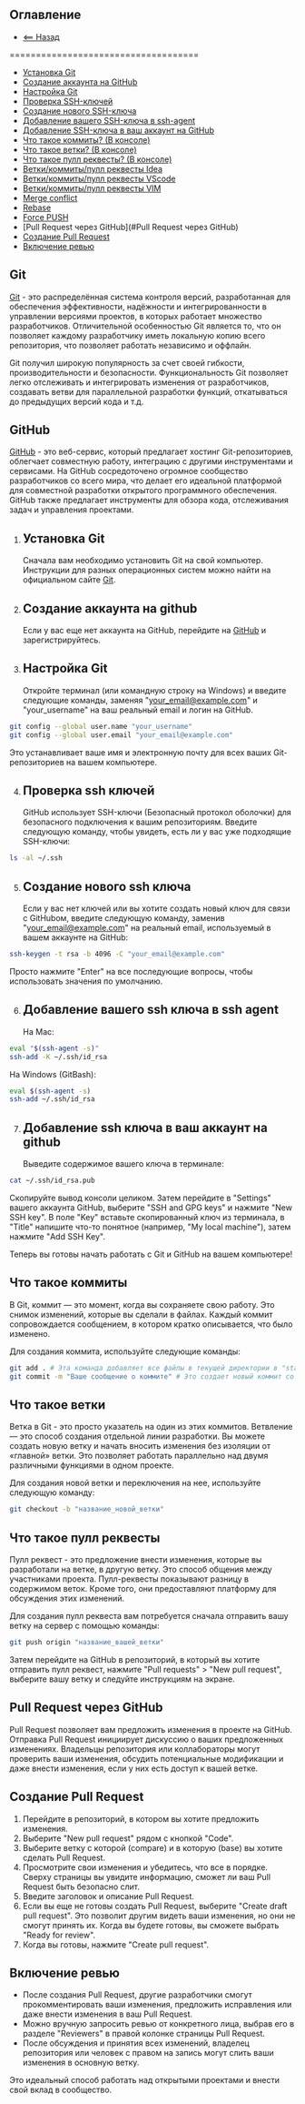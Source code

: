 ## Оглавление

- [<== Назад](../../README.MD)

====================================
- [Установка Git](#установка-git)
- [Создание аккаунта на GitHub](#создание-аккаунта-на-github)
- [Настройка Git](#настройка-git)
- [Проверка SSH-ключей](#проверка-ssh-ключей)
- [Создание нового SSH-ключа](#создание-нового-ssh-ключа)
- [Добавление вашего SSH-ключа в ssh-agent](#добавление-вашего-ssh-ключа-в-ssh-agent)
- [Добавление SSH-ключа в ваш аккаунт на GitHub](#добавление-ssh-ключа-в-ваш-аккаунт-на-github)
- [Что такое коммиты? (В консоле)](#что-такое-коммиты)
- [Что такое ветки? (В консоле)](#что-такое-ветки)
- [Что такое пулл реквесты? (В консоле)](#что-такое-пулл-реквесты)
- [Ветки/коммиты/пулл реквесты Idea](idea/README.md)
- [Ветки/коммиты/пулл реквесты VScode](vscode/README.md)
- [Ветки/коммиты/пулл реквесты VIM](vim/README.md)
- [Merge conflict](merge-conflict/README.md)
- [Rebase](rebase/README.md)
- [Force PUSH](force-push/README.md)
- [Pull Request через GitHub](#Pull Request через GitHub)
- [Создание Pull Request](#Создание-Pull-Request)
- [Включение ревью](#Включение-ревью)

## Git

[Git](https://git-scm.com/) - это распределённая система контроля версий, разработанная для обеспечения эффективности, надёжности и интегрированности в управлении версиями проектов, в которых работает множество разработчиков. Отличительной особенностью Git является то, что он позволяет каждому разработчику иметь локальную копию всего репозитория, что позволяет работать независимо и оффлайн.

Git получил широкую популярность за счет своей гибкости, производительности и безопасности. Функциональность Git позволяет легко отслеживать и интегрировать изменения от разработчиков, создавать ветви для параллельной разработки функций, откатываться до предыдущих версий кода и т.д.

## GitHub

[GitHub](https://github.com/) - это веб-сервис, который предлагает хостинг Git-репозиториев, облегчает совместную работу, интеграцию с другими инструментами и сервисами. На GitHub сосредоточено огромное сообщество разработчиков со всего мира, что делает его идеальной платформой для совместной разработки открытого программного обеспечения. GitHub также предлагает инструменты для обзора кода, отслеживания задач и управления проектами.

1. ## Установка Git
   Сначала вам необходимо установить Git на свой компьютер. Инструкции для разных операционных систем можно найти на официальном сайте [Git](https://git-scm.com/book/en/v2/Getting-Started-Installing-Git).

2. ## Создание аккаунта на github
   Если у вас еще нет аккаунта на GitHub, перейдите на [GitHub](https://github.com/) и зарегистрируйтесь.

3. ## Настройка Git
   Откройте терминал (или командную строку на Windows) и введите следующие команды, заменяя "your_email@example.com" и "your_username" на ваш реальный email и логин на GitHub.

```bash
git config --global user.name "your_username"
git config --global user.email "your_email@example.com"
```
Это устанавливает ваше имя и электронную почту для всех ваших Git-репозиториев на вашем компьютере.

4. ## Проверка ssh ключей
   GitHub использует SSH-ключи (Безопасный протокол оболочки) для безопасного подключения к вашим репозиториям. Введите следующую команду, чтобы увидеть, есть ли у вас уже подходящие SSH-ключи:

```bash
ls -al ~/.ssh
```

5. ## Создание нового ssh ключа
   Если у вас нет ключей или вы хотите создать новый ключ для связи с GitHubом, введите следующую команду, заменив "your_email@example.com" на реальный email, используемый в вашем аккаунте на GitHub:

```bash
ssh-keygen -t rsa -b 4096 -C "your_email@example.com"
```
Просто нажмите "Enter" на все последующие вопросы, чтобы использовать значения по умолчанию.

6. ## Добавление вашего ssh ключа в ssh agent
   На Mac:
```bash
eval "$(ssh-agent -s)"
ssh-add -K ~/.ssh/id_rsa
```
На Windows (GitBash):
```bash
eval $(ssh-agent -s)
ssh-add ~/.ssh/id_rsa
```

7. ## Добавление ssh ключа в ваш аккаунт на github
   Выведите содержимое вашего ключа в терминале:

```bash
cat ~/.ssh/id_rsa.pub
```
Скопируйте вывод консоли целиком. Затем перейдите в "Settings" вашего аккаунта GitHub, выберите "SSH and GPG keys" и нажмите "New SSH key". В поле "Key" вставьте скопированный ключ из терминала, в "Title" напишите что-то понятное (например, "My local machine"), затем нажмите "Add SSH Key".

Теперь вы готовы начать работать с Git и GitHub на вашем компьютере!

## Что такое коммиты

В Git, коммит — это момент, когда вы сохраняете свою работу. Это снимок изменений, которые вы сделали в файлах. Каждый коммит сопровождается сообщением, в котором кратко описывается, что было изменено.

Для создания коммита, используйте следующие команды:
```bash
git add . # Эта команда добавляет все файлы в текущей директории в "staging area"
git commit -m "Ваше сообщение о коммите" # Это создает новый коммит со всеми изменениями из "staging area"
```

## Что такое ветки

Ветка в Git - это просто указатель на один из этих коммитов. Ветвление — это способ создания отдельной линии разработки. Вы можете создать новую ветку и начать вносить изменения без изоляции от «главной» ветки. Это позволяет работать параллельно над двумя различными функциями в одном проекте.

Для создания новой ветки и переключения на нее, используйте следующую команду:
```bash
git checkout -b "название_новой_ветки"
```

## Что такое пулл реквесты

Пулл реквест - это предложение внести изменения, которые вы разработали на ветке, в другую ветку. Это способ общения между участниками проекта. Пулл-реквесты показывают разницу в содержимом веток. Кроме того, они предоставляют платформу для обсуждения этих изменений.

Для создания пулл реквеста вам потребуется сначала отправить вашу ветку на сервер с помощью команды:
```bash
git push origin "название_вашей_ветки"
```
Затем перейдите на GitHub в репозиторий, в который вы хотите отправить пулл реквест, нажмите "Pull requests" > "New pull request", выберите вашу ветку и следуйте инструкциям на экране.

## Pull Request через GitHub

Pull Request позволяет вам предложить изменения в проекте на GitHub. Отправка Pull Request инициирует дискуссию о ваших предложенных изменениях. Владельцы репозитория или коллабораторы могут проверить ваши изменения, обсудить потенциальные модификации и даже внести изменения, если у них есть доступ к вашей ветке.

## Создание Pull Request
1. Перейдите в репозиторий, в котором вы хотите предложить изменения.
2. Выберите "New pull request" рядом с кнопкой "Code".
3. Выберите ветку с которой (compare) и в которую (base) вы хотите сделать Pull Request.
4. Просмотрите свои изменения и убедитесь, что все в порядке. Сверху страницы вы увидите информацию, сможет ли ваш Pull Request быть безопасно слит.
5. Введите заголовок и описание Pull Request.
6. Если вы еще не готовы создать Pull Request, выберите "Create draft pull request". Это позволит другим видеть ваши изменения, но они не смогут принять их. Когда вы будете готовы, вы сможете выбрать "Ready for review".
7. Когда вы готовы, нажмите "Create pull request".

## Включение ревью
- После создания Pull Request, другие разработчики смогут прокомментировать ваши изменения, предложить исправления или даже внести изменения в ваш Pull Request.
- Можно вручную запросить ревью от конкретного лица, выбрав его в разделе "Reviewers" в правой колонке страницы Pull Request.
- После обсуждения и принятия всех изменений, владелец репозитория или человек с правом на запись могут слить ваши изменения в основную ветку.

Это идеальный способ работать над открытыми проектами и внести свой вклад в сообщество.